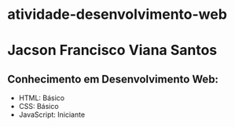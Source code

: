 # atividade-desenvolvimento-web

# Jacson Francisco Viana Santos

## Conhecimento em Desenvolvimento Web:
- HTML: Básico
- CSS: Básico
- JavaScript: Iniciante

